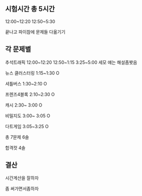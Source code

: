 ## 시험시간 총 5시간

12:00~12:20 12:50~5:30

끝나고 파이참에 문제들 다옮기기

## 각 문제별

추석트래픽 12:00~12:20 12:50~1:15 3:25~5:00 세모 얘는 해설좀봣음

뉴스 클러스터링 1:15~1:30 O 

셔틀버스 1:30~2:10 O

프렌즈4블록 2:10~2:30 O

캐시 2:30~ 3:00 O

비밀지도 3:00~ 3:05 O

다트게임 3:05~3:25 O



총 7문제 6솔

합격컷 4솔



## 결산

시간계산을 잘하자

좀 써가면서좀하자

